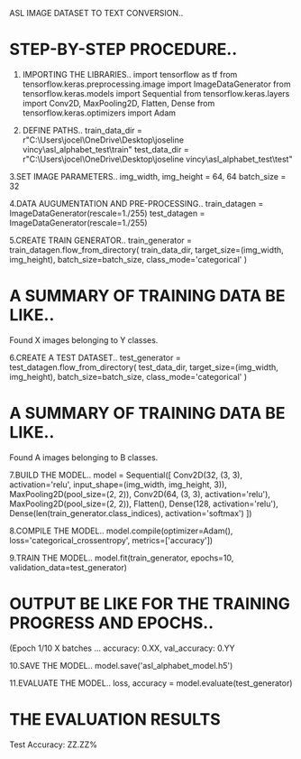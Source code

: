 ASL IMAGE DATASET TO TEXT CONVERSION..

# STEP-BY-STEP PROCEDURE..

1. IMPORTING THE LIBRARIES..
import tensorflow as tf
from tensorflow.keras.preprocessing.image import ImageDataGenerator
from tensorflow.keras.models import Sequential
from tensorflow.keras.layers import Conv2D, MaxPooling2D, Flatten, Dense
from tensorflow.keras.optimizers import Adam

2. DEFINE PATHS..
 train_data_dir = r"C:\Users\jocel\OneDrive\Desktop\joseline vincy\asl_alphabet_test\train"
test_data_dir = r"C:\Users\jocel\OneDrive\Desktop\joseline vincy\asl_alphabet_test\test"

3.SET IMAGE PARAMETERS..
img_width, img_height = 64, 64
batch_size = 32

4.DATA AUGUMENTATION AND PRE-PROCESSING..
train_datagen = ImageDataGenerator(rescale=1./255)
test_datagen = ImageDataGenerator(rescale=1./255)

5.CREATE TRAIN GENERATOR..
train_generator = train_datagen.flow_from_directory(
    train_data_dir,
    target_size=(img_width, img_height),
    batch_size=batch_size,
    class_mode='categorical'
) 
# A SUMMARY OF TRAINING DATA BE LIKE..
Found X images belonging to Y classes.

6.CREATE A TEST DATASET..
test_generator = test_datagen.flow_from_directory(
    test_data_dir,
    target_size=(img_width, img_height),
    batch_size=batch_size,
    class_mode='categorical'
) 
# A SUMMARY OF TRAINING DATA BE LIKE..
Found A images belonging to B classes.

7.BUILD THE MODEL..
model = Sequential([
    Conv2D(32, (3, 3), activation='relu', input_shape=(img_width, img_height, 3)),
    MaxPooling2D(pool_size=(2, 2)),
    Conv2D(64, (3, 3), activation='relu'),
    MaxPooling2D(pool_size=(2, 2)),
    Flatten(),
    Dense(128, activation='relu'),
    Dense(len(train_generator.class_indices), activation='softmax')
])

8.COMPILE THE MODEL..
model.compile(optimizer=Adam(), loss='categorical_crossentropy', metrics=['accuracy'])

9.TRAIN THE MODEL..
model.fit(train_generator, epochs=10, validation_data=test_generator)
# OUTPUT BE LIKE FOR THE TRAINING PROGRESS AND EPOCHS..
(Epoch 1/10
X batches
...
accuracy: 0.XX, val_accuracy: 0.YY

10.SAVE THE MODEL..
model.save('asl_alphabet_model.h5')

11.EVALUATE THE MODEL..
loss, accuracy = model.evaluate(test_generator)
# THE EVALUATION RESULTS
Test Accuracy: ZZ.ZZ%


























